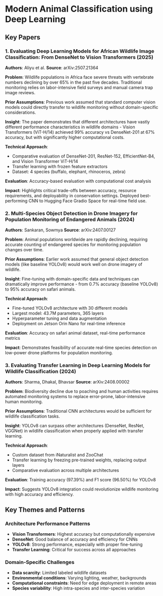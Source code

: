 # Modern Animal Classification using Deep Learning

## Key Papers

### 1. Evaluating Deep Learning Models for African Wildlife Image Classification: From DenseNet to Vision Transformers (2025)
**Authors**: Aliyu et al.
**Source**: arXiv:2507.21364

**Problem**: Wildlife populations in Africa face severe threats with vertebrate numbers declining by over 65% in the past five decades. Traditional monitoring relies on labor-intensive field surveys and manual camera trap image reviews.

**Prior Assumptions**: Previous work assumed that standard computer vision models could directly transfer to wildlife monitoring without domain-specific considerations.

**Insight**: The paper demonstrates that different architectures have vastly different performance characteristics in wildlife domains - Vision Transformers (ViT-H/14) achieved 99% accuracy vs DenseNet-201 at 67% accuracy, but with significantly higher computational costs.

**Technical Approach**: 
- Comparative evaluation of DenseNet-201, ResNet-152, EfficientNet-B4, and Vision Transformer ViT-H/14
- Transfer learning with frozen feature extractors
- Dataset: 4 species (buffalo, elephant, rhinoceros, zebra)

**Evaluation**: Accuracy-based evaluation with computational cost analysis

**Impact**: Highlights critical trade-offs between accuracy, resource requirements, and deployability in conservation settings. Deployed best-performing CNN to Hugging Face Gradio Space for real-time field use.

### 2. Multi-Species Object Detection in Drone Imagery for Population Monitoring of Endangered Animals (2024)
**Authors**: Sankaran, Sowmya
**Source**: arXiv:2407.00127

**Problem**: Animal populations worldwide are rapidly declining, requiring accurate counting of endangered species for monitoring population changes over time.

**Prior Assumptions**: Earlier work assumed that general object detection models (like baseline YOLOv8) would work well on drone imagery of wildlife.

**Insight**: Fine-tuning with domain-specific data and techniques can dramatically improve performance - from 0.7% accuracy (baseline YOLOv8) to 95% accuracy on safari animals.

**Technical Approach**:
- Fine-tuned YOLOv8 architecture with 30 different models
- Largest model: 43.7M parameters, 365 layers
- Hyperparameter tuning and data augmentation
- Deployment on Jetson Orin Nano for real-time inference

**Evaluation**: Accuracy on safari animal dataset, real-time performance metrics

**Impact**: Demonstrates feasibility of accurate real-time species detection on low-power drone platforms for population monitoring.

### 3. Evaluating Transfer Learning in Deep Learning Models for Wildlife Classification (2024)
**Authors**: Sharma, Dhakal, Bhavsar
**Source**: arXiv:2408.00002

**Problem**: Biodiversity decline due to poaching and human activities requires automated monitoring systems to replace error-prone, labor-intensive human monitoring.

**Prior Assumptions**: Traditional CNN architectures would be sufficient for wildlife classification tasks.

**Insight**: YOLOv8 can surpass other architectures (DenseNet, ResNet, VGGNet) in wildlife classification when properly applied with transfer learning.

**Technical Approach**:
- Custom dataset from iNaturalist and ZooChat
- Transfer learning by freezing pre-trained weights, replacing output layers
- Comparative evaluation across multiple architectures

**Evaluation**: Training accuracy (97.39%) and F1 score (96.50%) for YOLOv8

**Impact**: Suggests YOLOv8 integration could revolutionize wildlife monitoring with high accuracy and efficiency.

## Key Themes and Patterns

### Architecture Performance Patterns
- **Vision Transformers**: Highest accuracy but computationally expensive
- **DenseNet**: Good balance of accuracy and efficiency for CNNs  
- **YOLOv8**: Strong performance, especially with proper fine-tuning
- **Transfer Learning**: Critical for success across all approaches

### Domain-Specific Challenges
- **Data scarcity**: Limited labeled wildlife datasets
- **Environmental conditions**: Varying lighting, weather, backgrounds
- **Computational constraints**: Need for edge deployment in remote areas
- **Species variability**: High intra-species and inter-species variation